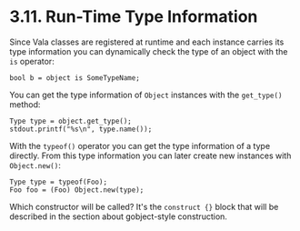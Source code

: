 # 3.11. Run-Time Type Information

Since Vala classes are registered at runtime and each instance carries
its type information you can dynamically check the type of an object
with the `is` operator:

```vala
bool b = object is SomeTypeName;
```

You can get the type information of `Object` instances with the
`get_type()` method:

```vala
Type type = object.get_type();
stdout.printf("%s\n", type.name());
```

With the `typeof()` operator you can get the type information of a type
directly. From this type information you can later create new instances
with `Object.new()`:

```vala
Type type = typeof(Foo);
Foo foo = (Foo) Object.new(type);
```

Which constructor will be called? It's the `construct {}` block that
will be described in the section about gobject-style construction.
